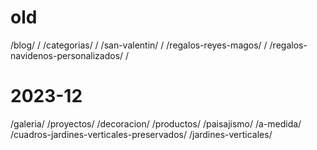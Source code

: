 # old
/blog/ /
/categorias/ /
/san-valentin/ /
/regalos-reyes-magos/ /
/regalos-navidenos-personalizados/ /

# 2023-12
/galeria/ /proyectos/
/decoracion/ /productos/
/paisajismo/ /a-medida/
/cuadros-jardines-verticales-preservados/ /jardines-verticales/
